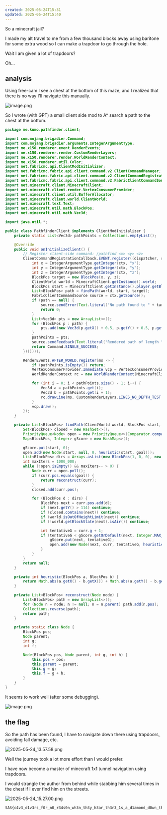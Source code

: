 ```yaml
---
created: 2025-05-24T15:31
updated: 2025-05-24T15:40
---
```


So a minecraft jail?

I made my alt travel to me from a few thousand blocks away using baritone for some extra wood so I can make a trapdoor to go through the hole.

Wait I am given a lot of trapdoors?

Oh...

## analysis

Using free-cam I see a chest at the bottom of this maze, and I realized that there is no way I'll navigate this manually.

![image.png](https://res.cloudinary.com/kumonochisanaka/image/upload/v1748115384/2025/05/2963da3a492a0fa72bbcef9efbaa759b.png)

So I wrote (with GPT) a small client side mod to A* search a path to the chest at the bottom.

```java
package me.kumo.pathfinder.client;

import com.mojang.brigadier.Command;
import com.mojang.brigadier.arguments.IntegerArgumentType;
import me.x150.renderer.event.RenderEvents;
import me.x150.renderer.render.CustomRenderLayers;
import me.x150.renderer.render.WorldRenderContext;
import me.x150.renderer.util.Color;
import net.fabricmc.api.ClientModInitializer;
import net.fabricmc.fabric.api.client.command.v2.ClientCommandManager;
import net.fabricmc.fabric.api.client.command.v2.ClientCommandRegistrationCallback;
import net.fabricmc.fabric.api.client.command.v2.FabricClientCommandSource;
import net.minecraft.client.MinecraftClient;
import net.minecraft.client.render.VertexConsumerProvider;
import net.minecraft.client.util.BufferAllocator;
import net.minecraft.client.world.ClientWorld;
import net.minecraft.text.Text;
import net.minecraft.util.math.BlockPos;
import net.minecraft.util.math.Vec3d;

import java.util.*;

public class PathfinderClient implements ClientModInitializer {
    private static List<Vec3d> pathPoints = Collections.emptyList();

    @Override
    public void onInitializeClient() {
        // Register client-side command: /pathfind <x> <y> <z>
        ClientCommandRegistrationCallback.EVENT.register((dispatcher, regAccess) -> dispatcher.register(ClientCommandManager.literal("pathfind").then(ClientCommandManager.argument("x", IntegerArgumentType.integer()).then(ClientCommandManager.argument("y", IntegerArgumentType.integer()).then(ClientCommandManager.argument("z", IntegerArgumentType.integer()).executes(ctx -> {
            int x = IntegerArgumentType.getInteger(ctx, "x");
            int y = IntegerArgumentType.getInteger(ctx, "y");
            int z = IntegerArgumentType.getInteger(ctx, "z");
            BlockPos target = new BlockPos(x, y, z);
            ClientWorld world = MinecraftClient.getInstance().world;
            BlockPos start = MinecraftClient.getInstance().player.getBlockPos();
            List<BlockPos> path = findPath(world, start, target);
            FabricClientCommandSource source = ctx.getSource();
            if (path == null) {
                source.sendError(Text.literal("No path found to " + target));
                return 0;
            }
            List<Vec3d> pts = new ArrayList<>();
            for (BlockPos p : path) {
                pts.add(new Vec3d(p.getX() + 0.5, p.getY() + 0.5, p.getZ() + 0.5));
            }
            pathPoints = pts;
            source.sendFeedback(Text.literal("Rendered path of length " + path.size()));
            return Command.SINGLE_SUCCESS;
        }))))));

        RenderEvents.AFTER_WORLD.register(ms -> {
            if (pathPoints.isEmpty()) return;
            VertexConsumerProvider.Immediate vcp = VertexConsumerProvider.immediate(new BufferAllocator(1024));
            WorldRenderContext rc = new WorldRenderContext(MinecraftClient.getInstance(), vcp);

            for (int i = 0; i < pathPoints.size() - 1; i++) {
                Vec3d a = pathPoints.get(i);
                Vec3d b = pathPoints.get(i + 1);
                rc.drawLine(ms, CustomRenderLayers.LINES_NO_DEPTH_TEST.apply(0d), a, b, new Color(0xFF0000FF));
            }
            vcp.draw();
        });
    }

    private List<BlockPos> findPath(ClientWorld world, BlockPos start, BlockPos goal) {
        Set<BlockPos> closed = new HashSet<>();
        PriorityQueue<Node> open = new PriorityQueue<>(Comparator.comparingInt(n -> n.f));
        Map<BlockPos, Integer> gScore = new HashMap<>();

        gScore.put(start, 0);
        open.add(new Node(start, null, 0, heuristic(start, goal)));
        List<BlockPos> dirs = Arrays.asList(new BlockPos(1, 0, 0), new BlockPos(-1, 0, 0), new BlockPos(0, 1, 0), new BlockPos(0, -1, 0), new BlockPos(0, 0, 1), new BlockPos(0, 0, -1));
        int maxIters = 1000_000;
        while (!open.isEmpty() && maxIters-- > 0) {
            Node curr = open.poll();
            if (curr.pos.equals(goal)) {
                return reconstruct(curr);
            }
            closed.add(curr.pos);

            for (BlockPos d : dirs) {
                BlockPos next = curr.pos.add(d);
                if (next.getY() > 114) continue;
                if (closed.contains(next)) continue;
                if (world.isOutOfHeightLimit(next)) continue;
                if (!world.getBlockState(next).isAir()) continue;

                int tentativeG = curr.g + 1;
                if (tentativeG < gScore.getOrDefault(next, Integer.MAX_VALUE)) {
                    gScore.put(next, tentativeG);
                    open.add(new Node(next, curr, tentativeG, heuristic(next, goal)));
                }
            }
        }
        return null;
    }

    private int heuristic(BlockPos a, BlockPos b) {
        return Math.abs(a.getX() - b.getX()) + Math.abs(a.getY() - b.getY()) + Math.abs(a.getZ() - b.getZ());
    }

    private List<BlockPos> reconstruct(Node node) {
        List<BlockPos> path = new ArrayList<>();
        for (Node n = node; n != null; n = n.parent) path.add(n.pos);
        Collections.reverse(path);
        return path;
    }

    private static class Node {
        BlockPos pos;
        Node parent;
        int g;
        int f;

        Node(BlockPos pos, Node parent, int g, int h) {
            this.pos = pos;
            this.parent = parent;
            this.g = g;
            this.f = g + h;
        }
    }
}
```

It seems to work well (after some debugging).

![image.png](https://res.cloudinary.com/kumonochisanaka/image/upload/v1748115347/2025/05/f53fc282d166037c3bdd8ed5218196c5.png)

## the flag

So the path has been found, I have to navigate down there using trapdoors, avoiding fall damage, etc.

![2025-05-24_13.57.58.png](https://res.cloudinary.com/kumonochisanaka/image/upload/v1748115176/2025/05/a72cd0a46bd5825868074dc5832c33b6.png)

Well the journey took a lot more effort than I would prefer.

I have now become a master of minecraft 1x1 tunnel navigation using trapdoors.

I would strangle the author from behind while stabbing him several times in the chest if I ever find him on the streets.

![2025-05-24_15.27.00.png](https://res.cloudinary.com/kumonochisanaka/image/upload/v1748115158/2025/05/587dfeb72ebb7898df596a6fed817932.png)

```flag
SAS{c4v3_d1v3rs_f0r_n0_r34s0n_wh3n_th3y_h3ar_th3r3_1s_a_d1amond_d0wn_th3_h3r0br1n3s_p1t}
```
